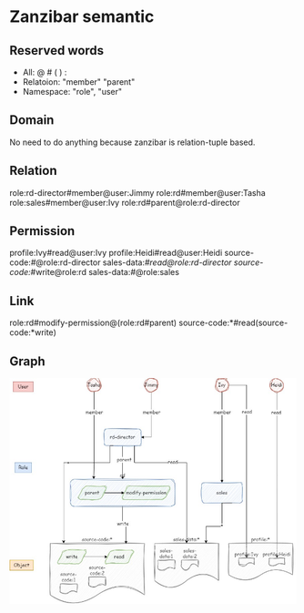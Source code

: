 # Zanzibar semantic

## Reserved words

- All: @ # ( ) :
- Relatoion: "member" "parent"
- Namespace: "role", "user"

## Domain

No need to do anything because zanzibar is relation-tuple based.

## Relation

role:rd-director#member@user:Jimmy
role:rd#member@user:Tasha
role:sales#member@user:Ivy
role:rd#parent@role:rd-director

## Permission

profile:Ivy#read@user:Ivy
profile:Heidi#read@user:Heidi
source-code:*#*@role:rd-director
sales-data:*#read@role:rd-director
source-code:*#write@role:rd
sales-data:*#*@role:sales

## Link

role:rd#modify-permission@(role:rd#parent)
source-code:*#read(source-code:*write)

## Graph

![Alt text](image.png)
